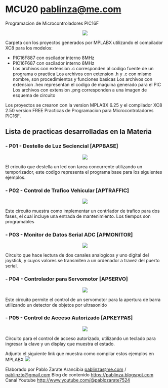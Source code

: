 # MCU20 pablinza@me.com
Programacion de Microcontroladores PIC16F

<p align="center">
  <img src="pic1.png"></img>
</p>

Carpeta con los proyectos generados por MPLABX utilizando el compilador XC8 para los modelos:
- PIC16F887 con oscilador interno 8MHz 
- PIC16F687 con oscilador interno 8MHz  
Los archivos con extension .c corresponden al codigo fuente de un programa o practica
Los archivos con extension .h y .c con mismo nombre, son procedimientos y funciones basicas
Los archivos con extension .hex representan el codigo de maquina generado para el PIC
Los archivos con extension .png corresponden a una imagen de esquema de circuito

Los proyectos se crearon con la version MPLABX 6.25 y el compilador XC8 2.50 version FREE
Practicas de Programacion para Microcontroladores PIC16F.

## Lista de practicas desarrolladas en la Materia
### - P01 - Destello de Luz Seciencial   [APPBASE]
  <p align="center">
  <img src="apbase_bb.png"></img>
</p>
El cricuito que destella un led con tarea concurrente utilizando un temporizador, este codigo representa el programa base para los siguientes ejemplos.

### - P02 - Control de Trafico Vehicular [APTRAFFIC]
<p align="center">
  <img src="aptraffic_bb.png"></img>
</p>
Este circuito muestra como implementar un contrlador de trafico para dos fases, el cual incluye una entrada de mantenimiento. Los tiempos son programables

### - P03 - Monitor de Datos Serial ADC  [APMONITOR]
<p align="center">
  <img src="apmonitor_bb.png"></img>
</p>
Circuito que hace lectura de dos canales analogicos y uno digital del joystick, y cuyos valores se transmiten a un ordenador a travez del puerto serial.

### - P04 - Controlador para Servomotor  [APSERVO]
<p align="center">
  <img src="apservo_bb.png"></img>
</p>
Este circuito permite el control de un servomotor para la apertura de barra utilizando un detector de objetos por ultrasonido

### - P05 - Control de Acceso Autorizado [APKEYPAS]
<p align="center">
  <img src="apkeypas_bb.png"></img>
</p>
Circuito para el control de acceso autorizado, utilizando un teclado para ingresar la clave y un display que muestra el estado.

Adjunto el siguiente link que muestra como compilar estos ejemplos en MPLABX
[![](http://img.youtube.com/vi/w-GRu89glrg/0.jpg)](http://www.youtube.com/watch?v=w-GRu89glrg "Compilar en MPLABX")


Elaborado por Pablo Zarate Arancibia 
pablinza@me.com / pablinzte@gmail.com
Blog de contenido https://pablinza.blogspot.com
Canal Youtube http://www.youtube.com/@pablozarate7524
